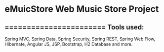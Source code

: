 eMuicStore
Web Music Store Project 
=======================
=======================
Tools used:
----------
Spring MVC, 
Spring Data, 
Spring Security, 
Spring REST, 
Spring Web Flow, 
Hibernate, 
Angular JS, 
JSP, 
Bootstrap, 
H2 Database 
and more.
